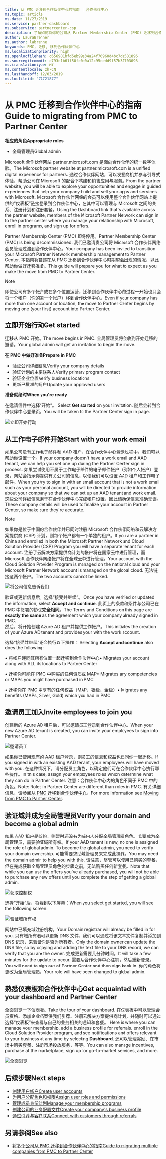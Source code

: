 ```yaml
---
title: 从 PMC 迁移到合作伙伴中心的指南 | 合作伙伴中心
ms.topic: article
ms.date: 11/27/2019
ms.service: partner-dashboard
ms.subservice: partnercenter-csp
description: 了解如何将你的公司从 Partner Membership Center (PMC) 迁移到合作伙伴中心。
author: LauraBrenner
ms.author: labrenne
keywords: PMC, 迁移, 移到合作伙伴中心
ms.localizationpriority: high
ms.openlocfilehash: c656981bfd5eb99e34a24f70960d4bc7da581896
ms.sourcegitcommit: c793c1b61f50fc0b0a12c95cedd9f57b31703093
ms.translationtype: HT
ms.contentlocale: zh-CN
ms.lasthandoff: 12/03/2019
ms.locfileid: "74721877"
---
```

# <a name="guide-to-migrating-from-pmc-to-partner-center"></a><span data-ttu-id="a60f4-104">从 PMC 迁移到合作伙伴中心的指南</span><span class="sxs-lookup"><span data-stu-id="a60f4-104">Guide to migrating from PMC to Partner Center</span></span>

<span data-ttu-id="a60f4-105">**相应的角色**</span><span class="sxs-lookup"><span data-stu-id="a60f4-105">**Appropriate roles**</span></span>

- <span data-ttu-id="a60f4-106">全局管理员</span><span class="sxs-lookup"><span data-stu-id="a60f4-106">Global admin</span></span>

<span data-ttu-id="a60f4-107">Microsoft 合作伙伴网站 partner.microsoft.com 是面向合作伙伴的统一数字体验。</span><span class="sxs-lookup"><span data-stu-id="a60f4-107">The Microsoft partner website at partner.microsoft.com is a unified digital experience for partners.</span></span> <span data-ttu-id="a60f4-108">通过合作伙伴网站，可以发掘商机并参与引导式体验，帮助公司在 Microsoft 的配合下构建和销售应用与服务。</span><span class="sxs-lookup"><span data-stu-id="a60f4-108">From the partner website, you will be able to explore your opportunities and engage in guided experiences that help your company build and sell your apps and services with Microsoft.</span></span> <span data-ttu-id="a60f4-109">Microsoft 合作伙伴网络的会员可以使用整个合作伙伴网站上提供的“仪表板”链接登录到合作伙伴中心，在其中可以管理与 Microsoft 之间的关系、注册计划和注册套餐。</span><span class="sxs-lookup"><span data-stu-id="a60f4-109">Using the Dashboard link that's available across the partner website, members of the Microsoft Partner Network can sign in to the partner center where you  manage your relationship with Microsoft, enroll in programs, and sign up for offers.</span></span> 

<span data-ttu-id="a60f4-110">Partner Membership Center (PMC) 即将停用。</span><span class="sxs-lookup"><span data-stu-id="a60f4-110">Partner Membership Center (PMC) is being decommissioned.</span></span> <span data-ttu-id="a60f4-111">我们已邀请贵公司将 Microsoft 合作伙伴网络会员管理过渡到合作伙伴中心。</span><span class="sxs-lookup"><span data-stu-id="a60f4-111">Your company has been invited to transition your Microsoft Partner Network membership management to Partner Center.</span></span> <span data-ttu-id="a60f4-112">本指南将描述在从 PMC 迁移到合作伙伴中心时期望会出现的情况，以此帮助你做好迁移准备。</span><span class="sxs-lookup"><span data-stu-id="a60f4-112">This guide will prepare you for what to expect as you make the move from PMC to Partner Center.</span></span>

>[!Note]
><span data-ttu-id="a60f4-113">即使公司有多个帐户或在多个位置运营，迁移到合作伙伴中心的过程一开始也只会将一个帐户（你的第一个帐户）移到合作伙伴中心。</span><span class="sxs-lookup"><span data-stu-id="a60f4-113">Even if your company has more than one account or location, the move to Partner Center begins by moving one (your first) account into Partner Center.</span></span>

## <a name="get-started"></a><span data-ttu-id="a60f4-114">立即开始行动</span><span class="sxs-lookup"><span data-stu-id="a60f4-114">Get started</span></span>

<span data-ttu-id="a60f4-115">迁移从 PMC 开始。</span><span class="sxs-lookup"><span data-stu-id="a60f4-115">The move begins in PMC.</span></span> <span data-ttu-id="a60f4-116">全局管理员将会收到开始迁移的邀请。</span><span class="sxs-lookup"><span data-stu-id="a60f4-116">Your global admin will get an invitation to begin the move.</span></span> 

<span data-ttu-id="a60f4-117">**在 PMC 中做好准备**</span><span class="sxs-lookup"><span data-stu-id="a60f4-117">**Prepare in PMC**</span></span>
- <span data-ttu-id="a60f4-118">验证公司详细信息</span><span class="sxs-lookup"><span data-stu-id="a60f4-118">Verify your company details</span></span> 
- <span data-ttu-id="a60f4-119">验证计划的主要联系人</span><span class="sxs-lookup"><span data-stu-id="a60f4-119">Verify primary program contact</span></span> 
- <span data-ttu-id="a60f4-120">验证企业位置</span><span class="sxs-lookup"><span data-stu-id="a60f4-120">Verify business locations</span></span>
- <span data-ttu-id="a60f4-121">更新已批准的用户</span><span class="sxs-lookup"><span data-stu-id="a60f4-121">Update your approved users</span></span>

<span data-ttu-id="a60f4-122">**准备就绪时**</span><span class="sxs-lookup"><span data-stu-id="a60f4-122">**When you're ready**</span></span>

<span data-ttu-id="a60f4-123">在邀请信件中选择“开始”。 </span><span class="sxs-lookup"><span data-stu-id="a60f4-123">Select **Get started** on your invitation.</span></span> <span data-ttu-id="a60f4-124">随后会转到合作伙伴中心登录页。</span><span class="sxs-lookup"><span data-stu-id="a60f4-124">You will be taken to the Partner Center sign in page.</span></span>

![立即开始行动](images/migration/getstarted.jpg)

## <a name="start-with-your-work-email"></a><span data-ttu-id="a60f4-126">从工作电子邮件开始</span><span class="sxs-lookup"><span data-stu-id="a60f4-126">Start with your work email</span></span>

<span data-ttu-id="a60f4-127">如果公司没有工作电子邮件和 AAD 租户，在合作伙伴中心登录过程中，我们可以帮助你设置一个。</span><span class="sxs-lookup"><span data-stu-id="a60f4-127">If your company doesn't have a work email and AAD tenant, we can help you set one up during the Partner Center sign in process.</span></span> <span data-ttu-id="a60f4-128">如果尝试使用不属于工作电子邮件的电子邮件帐户（例如个人帐户）登录，网站会指示你提供有关公司的信息，以便我们可以设置 AAD 租户和工作电子邮件。</span><span class="sxs-lookup"><span data-stu-id="a60f4-128">When you try to sign in with an email account that is not a work email such as your personal account, you will be directed to provide information about your company so that we can set up an AAD tenant and work email.</span></span>
<span data-ttu-id="a60f4-129">这些公司详细信息用于在合作伙伴中心完成帐户设置，因此请确保信息准确无误。</span><span class="sxs-lookup"><span data-stu-id="a60f4-129">These company details will be used to finalize your account in Partner Center, so make sure they're accurate.</span></span>

>[!Note]
><span data-ttu-id="a60f4-130">如果你是位于中国的合作伙伴并已同时注册 Microsoft 合作伙伴网络和云解决方案提供商 (CSP) 计划，则每个帐户都有一个单独的租户。</span><span class="sxs-lookup"><span data-stu-id="a60f4-130">If you are a partner in China and enrolled in both the Microsoft Partner Network and Cloud Solution Provider (CSP) Program you will have a separate tenant for each account.</span></span> <span data-ttu-id="a60f4-131">注册了云解决方案提供商计划的帐户将在国家云中进行管理，而 Microsoft 合作伙伴网络帐户将在全球云中进行管理。</span><span class="sxs-lookup"><span data-stu-id="a60f4-131">Your account with the Cloud Solution Provider Program is managed on the national cloud and your Microsoft Partner Network account is managed on the global cloud.</span></span> <span data-ttu-id="a60f4-132">无法链接这两个帐户。</span><span class="sxs-lookup"><span data-stu-id="a60f4-132">The two accounts cannot be linked.</span></span>

![将公司信息告诉我们](images/migration/newtellusabout.png)

<span data-ttu-id="a60f4-134">验证或更新信息后，选择“接受并继续”。 </span><span class="sxs-lookup"><span data-stu-id="a60f4-134">Once you have verified or updated the information, select **Accept and continue**.</span></span>
<span data-ttu-id="a60f4-135">此页上的条款和条件与公司已在 PMC 中签署的协议**完全相同**。</span><span class="sxs-lookup"><span data-stu-id="a60f4-135">The Terms and Conditions on this page are **exactly the same** as the agreement which your company already signed in PMC.</span></span>  
<span data-ttu-id="a60f4-136">然后，将开始创建 Azure AD 租户并提供工作帐户。</span><span class="sxs-lookup"><span data-stu-id="a60f4-136">This initiates the creation of your Azure AD tenant and provides your with the work account.</span></span>

<span data-ttu-id="a60f4-137">选择“接受并继续”还会执行以下操作： </span><span class="sxs-lookup"><span data-stu-id="a60f4-137">Selecting **Accept and continue** also does the following:</span></span>

<span data-ttu-id="a60f4-138">•   将帐户连同其所有位置一起迁移到合作伙伴中心</span><span class="sxs-lookup"><span data-stu-id="a60f4-138">•   Migrates your account along with ALL its locations to Partner Center</span></span>

<span data-ttu-id="a60f4-139">•   迁移你可能在 PMC 中购买的任何资质或 MAP</span><span class="sxs-lookup"><span data-stu-id="a60f4-139">•   Migrates any competencies or MAPs you might have purchased in PMC</span></span>

<span data-ttu-id="a60f4-140">•   迁移你在 PMC 中享有的任何权益（MAP、银级、金级）</span><span class="sxs-lookup"><span data-stu-id="a60f4-140">•   Migrates any benefits (MAPs, Silver, Gold) which you had in PMC</span></span>

## <a name="invite-employees-to-join-you"></a><span data-ttu-id="a60f4-141">邀请员工加入</span><span class="sxs-lookup"><span data-stu-id="a60f4-141">Invite employees to join you</span></span>

<span data-ttu-id="a60f4-142">创建新的 Azure AD 租户后，可以邀请员工登录到合作伙伴中心。</span><span class="sxs-lookup"><span data-stu-id="a60f4-142">When your new Azure AD tenant is created, you can invite your employees to sign into Partner Center.</span></span>

![邀请员工](images/migration/invite.png)


<span data-ttu-id="a60f4-144">如果你已使用现有的 AAD 租户登录，则员工的信息和权益也已同你一起迁移。</span><span class="sxs-lookup"><span data-stu-id="a60f4-144">If you signed in with an existing AAD tenant, your employees will have moved with you.</span></span> <span data-ttu-id="a60f4-145">在这种情况下，请分配员工角色，以确定他们可在合作伙伴中心执行哪些操作。</span><span class="sxs-lookup"><span data-stu-id="a60f4-145">In this case, assign your employees roles which determine what they can do in Partner Center.</span></span> <span data-ttu-id="a60f4-146">注意：合作伙伴中心内的角色不同于 PMC 中的角色。</span><span class="sxs-lookup"><span data-stu-id="a60f4-146">Note: Roles in Partner Center are different than roles in PMC.</span></span> <span data-ttu-id="a60f4-147">有关详细信息，请参阅[从 PMC 迁移到合作伙伴中心](move-pmc-pc-map.md)。</span><span class="sxs-lookup"><span data-stu-id="a60f4-147">For more information see [Moving from PMC to Partner Center](move-pmc-pc-map.md).</span></span>

## <a name="verify-your-domain-and-become-a-global-admin"></a><span data-ttu-id="a60f4-148">验证域并成为全局管理员</span><span class="sxs-lookup"><span data-stu-id="a60f4-148">Verify your domain and become a global admin</span></span>  

<span data-ttu-id="a60f4-149">如果 AAD 租户是新的，则暂时还没有为任何人分配全局管理员角色。若要成为全局管理员，需要验证域所有权。</span><span class="sxs-lookup"><span data-stu-id="a60f4-149">If your AAD tenant is new, no one is assigned the role of global admin. To become the global admin, you need to verify your domain ownership.</span></span> <span data-ttu-id="a60f4-150">可能需要求助域管理员来完成此操作。</span><span class="sxs-lookup"><span data-stu-id="a60f4-150">You may need the domain admin to help you with this.</span></span> <span data-ttu-id="a60f4-151">请注意，尽管可以使用已购买的套餐，但在完成获取全局管理员角色的步骤之前，无法购买任何新套餐。</span><span class="sxs-lookup"><span data-stu-id="a60f4-151">Note that while you can use the offers you've already purchased, you will not be able to purchase any new offers until you complete the step of getting a global admin.</span></span> 

![获取控制权](images/migration/takecontrol.png)

<span data-ttu-id="a60f4-153">选择“开始”后，将看到以下屏幕：</span><span class="sxs-lookup"><span data-stu-id="a60f4-153">When you select get started, you will see the following screen:</span></span>

![验证域所有权](images/migration/verifytxt.png)

<span data-ttu-id="a60f4-155">网站中已填充域注册机构。</span><span class="sxs-lookup"><span data-stu-id="a60f4-155">Your Domain registrar will already be filled in for you.</span></span> <span data-ttu-id="a60f4-156">只有域所有者可以更新 DNS 文件，我们可以通过将该文本文件复制并添加到 DNS 记录，来验证你是否为所有者。</span><span class="sxs-lookup"><span data-stu-id="a60f4-156">Only the domain owner can update the DNS file, so by copying and adding the text file to your DNS record, we can verify that you are the owner.</span></span> <span data-ttu-id="a60f4-157">完成更新需要几分钟时间。</span><span class="sxs-lookup"><span data-stu-id="a60f4-157">It will take a few minutes for the update to occur.</span></span> <span data-ttu-id="a60f4-158">需要从合作伙伴中心注销，然后重新登录。</span><span class="sxs-lookup"><span data-stu-id="a60f4-158">You will need to sign out of Partner Center and then sign back in.</span></span> <span data-ttu-id="a60f4-159">你的角色将更改为全局管理员。</span><span class="sxs-lookup"><span data-stu-id="a60f4-159">Your role will have been changed to global admin.</span></span> 


## <a name="get-acquainted-with-your-dashboard-and-partner-center"></a><span data-ttu-id="a60f4-160">熟悉仪表板和合作伙伴中心</span><span class="sxs-lookup"><span data-stu-id="a60f4-160">Get acquainted with your dashboard and Partner Center</span></span>

<span data-ttu-id="a60f4-161">全面浏览一下仪表板。</span><span class="sxs-lookup"><span data-stu-id="a60f4-161">Take the tour of your dashboard.</span></span> <span data-ttu-id="a60f4-162">在仪表板中可以管理会员资格、添加企业档案供我们引荐、注册云解决方案提供商计划，并随时可以通过选择“仪表板”来查看与自己的业务相关的通知和套餐。 </span><span class="sxs-lookup"><span data-stu-id="a60f4-162">Here is where you can manage your membership, add a business profile for referrals, enroll in the Cloud Solution Provider program, and see notifications and offers relevant to your business at any time by selecting **Dashboard**.</span></span> <span data-ttu-id="a60f4-163">还可以管理奖励、在市场中购买套餐、注册市场投放服务，等等。</span><span class="sxs-lookup"><span data-stu-id="a60f4-163">You can also manage incentives, purchase at the marketplace, sign up for go-to-market services, and more.</span></span>  

![全面浏览](images/migration/fre.png)

## <a name="next-steps"></a><span data-ttu-id="a60f4-165">后续步骤</span><span class="sxs-lookup"><span data-stu-id="a60f4-165">Next steps</span></span>

- [<span data-ttu-id="a60f4-166">创建用户帐户</span><span class="sxs-lookup"><span data-stu-id="a60f4-166">Create user accounts </span></span>](create-user-accounts-and-set-permissions.md)
- [<span data-ttu-id="a60f4-167">为用户分配角色和权限</span><span class="sxs-lookup"><span data-stu-id="a60f4-167">Assign user roles and permissions</span></span>](permissions-overview.md)
- [<span data-ttu-id="a60f4-168">管理成员身份计划</span><span class="sxs-lookup"><span data-stu-id="a60f4-168">Manage your membership programs</span></span>](renew-mpn-offers.md)
- [<span data-ttu-id="a60f4-169">创建公司的业务配置文件</span><span class="sxs-lookup"><span data-stu-id="a60f4-169">Create your company's business profile</span></span>](create-a-marketing-profile.md)
- [<span data-ttu-id="a60f4-170">通过引荐与客户联系</span><span class="sxs-lookup"><span data-stu-id="a60f4-170">Connect with customers through referrals</span></span>](responding-to-referrals.md)

## <a name="see-also"></a><span data-ttu-id="a60f4-171">另请参阅</span><span class="sxs-lookup"><span data-stu-id="a60f4-171">See also</span></span>

- [<span data-ttu-id="a60f4-172">将多个公司从 PMC 迁移到合作伙伴中心的指南</span><span class="sxs-lookup"><span data-stu-id="a60f4-172">Guide to migrating multiple companies from PMC to Partner Center</span></span>](move-multiple-companies.md)
